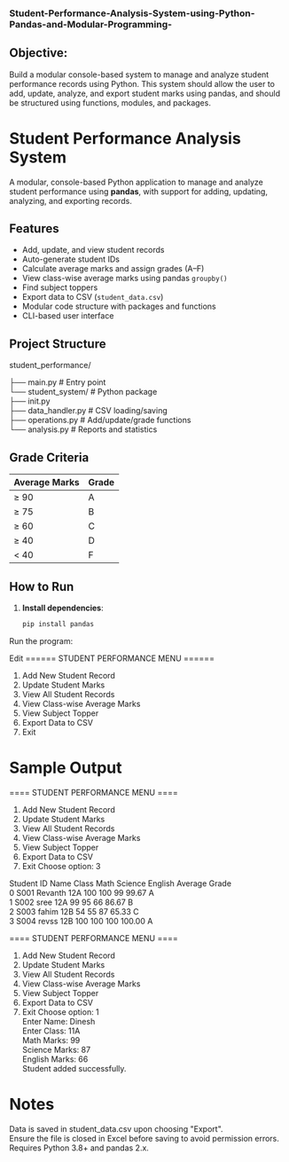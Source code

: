 ### Student-Performance-Analysis-System-using-Python-Pandas-and-Modular-Programming-
## Objective:
Build a modular console-based system to manage and analyze student performance 
records using Python. This system should allow the user to add, update, analyze, and 
export student marks using pandas, and should be structured using functions, 
modules, and packages.


# Student Performance Analysis System

A modular, console-based Python application to manage and analyze student performance using **pandas**, with support for adding, updating, analyzing, and exporting records.


## Features

- Add, update, and view student records
- Auto-generate student IDs
- Calculate average marks and assign grades (A–F)
- View class-wise average marks using pandas `groupby()`
- Find subject toppers
- Export data to CSV (`student_data.csv`)
- Modular code structure with packages and functions
- CLI-based user interface

## Project Structure

student_performance/

├── main.py # Entry point    
└── student_system/ # Python package   
├── init.py    
├── data_handler.py # CSV loading/saving  
├── operations.py # Add/update/grade functions  
└── analysis.py # Reports and statistics

## Grade Criteria

| Average Marks | Grade |
|---------------|-------|
| ≥ 90          | A     |
| ≥ 75          | B     |
| ≥ 60          | C     |
| ≥ 40          | D     |
| < 40          | F     |


##  How to Run

1. **Install dependencies**:
   ```bash
   pip install pandas
Run the program:

Edit
====== STUDENT PERFORMANCE MENU ======
1. Add New Student Record
2. Update Student Marks
3. View All Student Records
4. View Class-wise Average Marks
5. View Subject Topper
6. Export Data to CSV
7. Exit
# Sample Output
==== STUDENT PERFORMANCE MENU ====
1. Add New Student Record
2. Update Student Marks
3. View All Student Records
4. View Class-wise Average Marks
5. View Subject Topper
6. Export Data to CSV
7. Exit
Choose option: 3

  Student ID     Name Class  Math  Science  English  Average Grade  
0       S001  Revanth   12A   100      100       99    99.67     A  
1       S002     sree   12A    99       95       66    86.67     B  
2       S003    fahim   12B    54       55       87    65.33     C  
3       S004    revss   12B   100      100      100   100.00     A  

==== STUDENT PERFORMANCE MENU ====
1. Add New Student Record
2. Update Student Marks
3. View All Student Records
4. View Class-wise Average Marks
5. View Subject Topper
6. Export Data to CSV
7. Exit
Choose option: 1  
Enter Name: Dinesh  
Enter Class: 11A  
Math Marks: 99  
Science Marks: 87  
English Marks: 66  
Student added successfully.

# Notes
Data is saved in student_data.csv upon choosing "Export".  
Ensure the file is closed in Excel before saving to avoid permission errors.  
Requires Python 3.8+ and pandas 2.x.  
